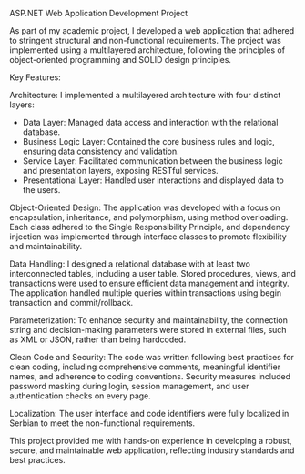 ASP.NET Web Application Development Project

As part of my academic project, I developed a web application that adhered to stringent structural and non-functional requirements. The project was implemented using a multilayered architecture, following the principles of object-oriented programming and SOLID design principles.

Key Features:

Architecture: I implemented a multilayered architecture with four distinct layers:
 - Data Layer: Managed data access and interaction with the relational database.
 - Business Logic Layer: Contained the core business rules and logic, ensuring data consistency and validation.
 - Service Layer: Facilitated communication between the business logic and presentation layers, exposing RESTful services.
 - Presentational Layer: Handled user interactions and displayed data to the users.

Object-Oriented Design: The application was developed with a focus on encapsulation, inheritance, and polymorphism, using method overloading. Each class adhered to the Single Responsibility Principle, and dependency injection was implemented through interface classes to promote flexibility and maintainability.

Data Handling: I designed a relational database with at least two interconnected tables, including a user table. Stored procedures, views, and transactions were used to ensure efficient data management and integrity. The application handled multiple queries within transactions using begin transaction and commit/rollback.

Parameterization: To enhance security and maintainability, the connection string and decision-making parameters were stored in external files, such as XML or JSON, rather than being hardcoded.

Clean Code and Security: The code was written following best practices for clean coding, including comprehensive comments, meaningful identifier names, and adherence to coding conventions. Security measures included password masking during login, session management, and user authentication checks on every page.

Localization: The user interface and code identifiers were fully localized in Serbian to meet the non-functional requirements.

This project provided me with hands-on experience in developing a robust, secure, and maintainable web application, reflecting industry standards and best practices.
